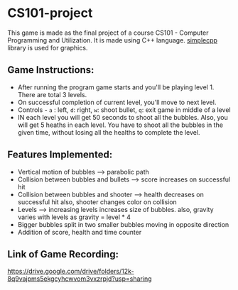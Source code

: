 # CS101-project
This game is made as the final project of a course CS101 - Computer Programming and Utilization. It is made using C++ language. [simplecpp](https://www.cse.iitb.ac.in/~ranade/simplecpp/) library is used for graphics.

## Game Instructions:
* After running the program game starts and  you'll be playing level 1. There are total 3 levels.
* On successful completion of current level, you'll move to next level.
* Controls - `a` : left, `d`: right, `w`: shoot bullet, `q`: exit game in middle of a level
* IN each level you will get 50 seconds to shoot all the bubbles. Also, you will get 5 heaths in each level. You have to shoot all the bubbles in the given time, without losing all the healths to complete the level. 

## Features Implemented:
* Vertical motion of bubbles  --> parabolic path
* Collision between bubbles and bullets --> score increases on successful hit
* Collision between bubbles and shooter --> health decreases on successful hit also, shooter changes color on collision
* Levels --> increasing levels increases size of bubbles. also, gravity varies with levels as gravity = level * 4
* Bigger bubbles split in two smaller bubbles moving in opposite direction
* Addition of score, health and time counter

## Link of Game Recording:
https://drive.google.com/drive/folders/12k-8q9vajpms5ekgcyhcwvom3vxzrpjd?usp=sharing
